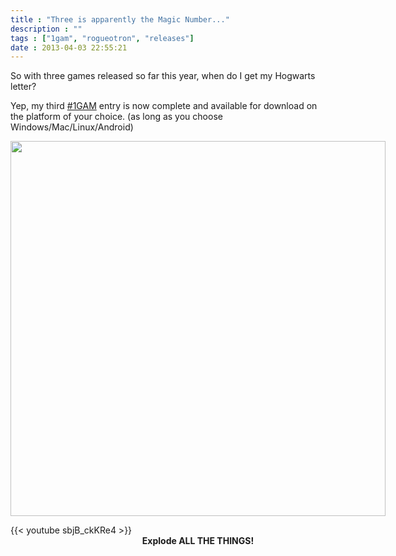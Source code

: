 ```yaml
---
title : "Three is apparently the Magic Number..."
description : ""
tags : ["1gam", "rogueotron", "releases"]
date : 2013-04-03 22:55:21
---
```


So with three games released so far this year, when do I get my Hogwarts letter?

Yep, my third <a href="http://www.onegameamonth.com/">#1GAM</a> entry is now complete and available for download on the platform of your choice. (as long as you choose Windows/Mac/Linux/Android)

<div style="width:600px; margin-left:auto; margin-right:auto;">
<a href="/games/rogueotron-1gam-edition"><img width="600" src="https://s3.amazonaws.com/beercave.co.uk/gameamonth2013/month3/pics/featured.png"/></a>
</div>

{{< youtube sbjB_ckKRe4 >}}
<strong style="width:600px; display:inline-block; text-align:center">Explode ALL THE THINGS!</strong>


<!--more-->
